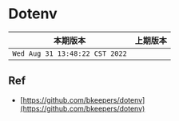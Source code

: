# Dotenv

|本期版本|上期版本 
|:---:|:---:
`Wed Aug 31 13:48:22 CST 2022` | 


## Ref

* [https://github.com/bkeepers/dotenv](https://github.com/bkeepers/dotenv)